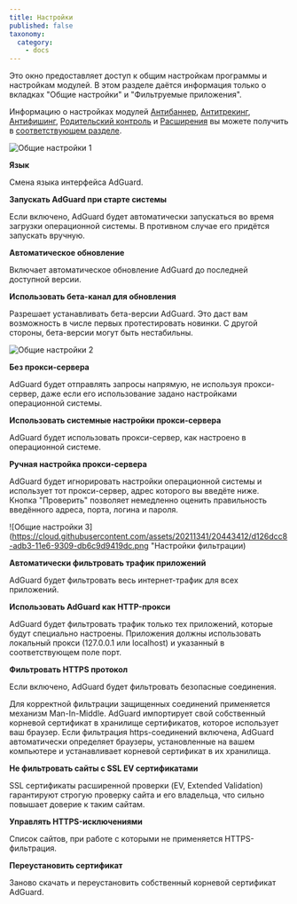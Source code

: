 ```yaml
---
title: Настройки
published: false
taxonomy:
  category:
    - docs
---
```


Это окно предоставляет доступ к общим настройкам программы и настройкам модулей. В этом разделе даётся информация только о вкладках "Общие настройки" и "Фильтруемые приложения".

Информацию о настройках модулей [Антибаннер](http://testkb.adguard.com/ru/windows/features/ad-blocker), [Антитрекинг](http://testkb.adguard.com/ru/windows/features/stealth-mode), [Антифишинг](http://testkb.adguard.com/ru/windows/features/browsing-security), [Родительский контроль](http://testkb.adguard.com/ru/windows/features/parental-control) и [Расширения](http://testkb.adguard.com/ru/windows/features/extensions) вы можете получить в [соответствующем разделе](http://testkb.adguard.com/ru/windows/features).

![Общие настройки 1](https://cloud.githubusercontent.com/assets/20211341/20443410/d1210208-adb3-11e6-9092-9067d8a434e7.png "Общие настройки, настройки обновлений")

**Язык**

Смена языка интерфейса AdGuard.

**Запускать AdGuard при старте системы**

Если включено, AdGuard будет автоматически запускаться во время загрузки операционной системы. В противном случае его придётся запускать вручную.

**Автоматическое обновление**

Включает автоматическое обновление AdGuard до последней доступной версии.

**Использовать бета-канал для обновления**

Разрешает устанавливать бета-версии AdGuard. Это даст вам возможность в числе первых протестировать новинки. С другой стороны, бета-версии могут быть нестабильны.

![Общие настройки 2](https://cloud.githubusercontent.com/assets/20211341/20443411/d122eeb0-adb3-11e6-9292-2a519ddb0c91.png "Настройки прокси-сервера")

**Без прокси-сервера**

AdGuard будет отправлять запросы напрямую, не используя прокси-сервер, даже если его использование задано настройками операционной системы.

**Использовать системные настройки прокси-сервера**

AdGuard будет использовать прокси-сервер, как настроено в операционной системе.

**Ручная настройка прокси-сервера**

AdGuard будет игнорировать настройки операционной системы и использует тот прокси-сервер, адрес которого вы введёте ниже. Кнопка "Проверить" позволяет немедленно оценить правильность введённого адреса, порта, логина и пароля.

![Общие настройки 3](https://cloud.githubusercontent.com/assets/20211341/20443412/d126dcc8-adb3-11e6-9309-db6c9d9419dc.png "Настройки фильтрации)

**Автоматически фильтровать трафик приложений**

AdGuard будет фильтровать весь интернет-трафик для всех приложений.

**Использовать AdGuard как HTTP-прокси**

AdGuard будет фильтровать трафик только тех приложений, которые будут специально настроены. Приложения должны использовать локальный прокси (127.0.0.1 или localhost) и указанный в соответствующем поле порт.

**Фильтровать HTTPS протокол**

Если включено, AdGuard будет фильтровать безопасные соединения.

Для корректной фильтрации защищенных соединений применяется механизм Man-In-Middle. AdGuard импортирует свой собственный корневой сертификат в хранилище сертификатов, которое использует ваш браузер. Если фильтрация https-соединений включена, AdGuard автоматически определяет браузеры, установленные на вашем компьютере и устанавливает корневой сертификат в их хранилища.

**Не фильтровать сайты с SSL EV сертификатами**

SSL сертификаты расширенной проверки (EV, Extended Validation) гарантируют строгую проверку сайта и его владельца, что сильно повышает доверие к таким сайтам.

**Управлять HTTPS-исключениями**

Список сайтов, при работе с которыми не применяется HTTPS-фильтрация.

**Переустановить сертификат**

Заново скачать и переустановить собственный корневой сертификат AdGuard.
